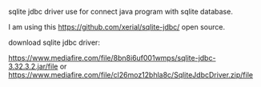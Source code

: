 sqlite jdbc driver use for connect java program with sqlite database.

I am using this https://github.com/xerial/sqlite-jdbc/ open source.


download sqlite jdbc driver:

https://www.mediafire.com/file/8bn8i6uf001wmps/sqlite-jdbc-3.32.3.2.jar/file
or
https://www.mediafire.com/file/cl26moz12bhla8c/SqliteJdbcDriver.zip/file
